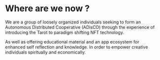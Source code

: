 # Where are we now ?

We are a group of loosely organized individuals seeking to form an Autonomous Distributed Cooperative \(ADisCO\) through the experience of introducing the Tarot to paradigm shifting NFT technology. 

As well as offering educational material and an app ecosystem for enhanced self reflection and knowledge. In order to empower creative individuals spiritually and economically.

